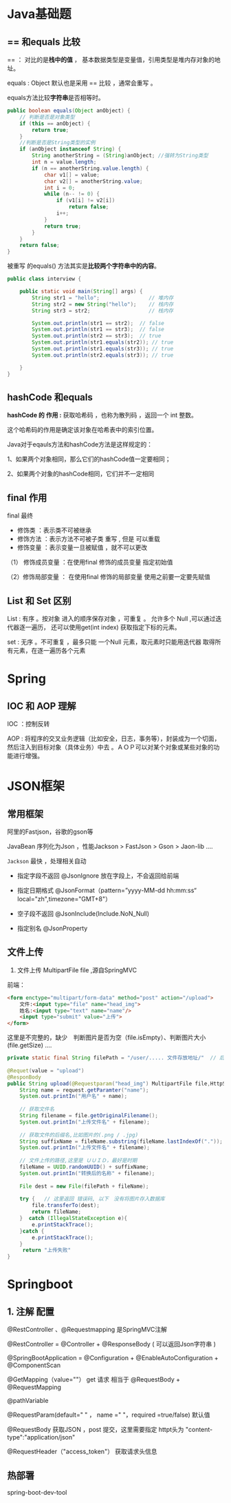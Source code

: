 # Java基础题



##   == 和equals 比较



 == ：  对比的是**栈中的值** ， 基本数据类型是变量值，引用类型是堆内存对象的地址。



equals : Object 默认也是采用 == 比较 ，通常会重写 。

equals方法比较**字符串**是否相等时。

~~~java
public boolean equals(Object anObject) {
    // 判断是否是对象类型
    if (this == anObject) {
        return true;
    }     
    //判断是否是String类型的实例
    if (anObject instanceof String) {
        String anotherString = (String)anObject; //强转为String类型
        int n = value.length;
        if (n == anotherString.value.length) {
            char v1[] = value;
            char v2[] = anotherString.value;
            int i = 0;
            while (n-- != 0) {
                if (v1[i] != v2[i])
                    return false;
                i++;
            }
            return true;
        }
    }
    return false;
}
~~~



被重写 的equals() 方法其实是**比较两个字符串中的内容**。

~~~java
public class interview {

    public static void main(String[] args) {
        String str1 = "hello";                // 堆内存
        String str2 = new String("hello");    // 栈内存
        String str3 = str2;                   // 栈内存

        System.out.println(str1 == str2);  // false   
        System.out.println(str1 == str3);  // false
        System.out.println(str2 == str3);  // true
        System.out.println(str1.equals(str2)); // true
        System.out.println(str1.equals(str3)); // true
        System.out.println(str2.equals(str3)); // true

    }
}
~~~







## hashCode 和equals

**hashCode 的 作用 :** 获取哈希码 ，也称为散列码 ，返回一个 int 整数。

这个哈希码的作用是确定该对象在哈希表中的索引位置。



Java对于eqauls方法和hashCode方法是这样规定的： 

1、如果两个对象相同，那么它们的hashCode值一定要相同；

2、如果两个对象的hashCode相同，它们并不一定相同   





## final 作用

final 最终 

- 修饰类 ：表示类不可被继承
- 修饰方法 ：表示方法不可被子类 重写 , 但是 可以重载
- 修饰变量 ：表示变量一旦被赋值 ，就不可以更改



（1） 修饰成员变量 ：在使用final 修饰的成员变量  指定初始值

（2）修饰局部变量 ： 在使用final 修饰的局部变量  使用之前要一定要先赋值





 ## List 和 Set 区别

 

List : 有序  。按对象 进入的顺序保存对象 ，可重复 。 允许多个 Null ,可以通过迭代器逐一遍历， 还可以使用get(int index) 获取指定下标的元素。

set : 无序  。不可重复 ，最多只能 一个Null 元素，取元素时只能用迭代器 取得所有元素，在逐一遍历各个元素









# Spring

 ## IOC 和 AOP 理解

IOC ：控制反转



AOP :   将程序的交叉业务逻辑（比如安全，日志，事务等），封装成为一个切面，然后注入到目标对象（具体业务）中去 。ＡＯＰ可以对某个对象或某些对象的功能进行增强。





# JSON框架



## 常用框架

阿里的Fastjson，谷歌的gson等

JavaBean 序列化为Json ，性能Jackson  >  FastJson > Gson > Jaon-lib ....



`Jackson` 最快 ，处理相关自动

- 指定字段不返回 @JsonIgnore   放在字段上，不会返回给前端
- 指定日期格式     @JsonFormat（pattern=”yyyy-MM-dd hh:mm:ss“ local="zh",timezone="GMT+8"） 

- 空子段不返回     @JsonInclude(Include.NoN_Null)

- 指定别名             @JsonProperty

  



## 文件上传

1. 文件上传 MultipartFile file ,源自SpringMVC 



前端：

~~~html
<form enctype="multipart/form-data" method="post" action="/upload">
    文件:<input type="file" name="head_img">
    姓名:<input type="text" name="name"/>
    <input type="submit" value="上传">
</form>
~~~



这里是不完整的，缺少　判断图片是否为空（file.isEmpty）、判断图片大小(file.getSize) .... 

~~~java
private static final String filePath = "/user/..... 文件存放地址/"  // 后面要有 /
 
@Requet(value = "upload")
@ResponBody
public String upload(@Requestparam("head_img") MultipartFile file,HttpServletRequest request){
    String name = request.getParamter("name");
    System.out.printIn("用户名" + name);
    
    // 获取文件名
    String filename = file.getOriginalFilename();
    System.out.printIn("上传文件名" + filename);
    
    // 获取文件的后缀名,比如图片的(.png / .jpg)
    String suffixName = fileName.substring(fileName.lastIndexOf("."));
    System.out.printIn("上传文件名" + filename);
    
    // 文件上传的路径,这里是 ＵＵＩＤ，最好是时期　
    fileName = UUID.randomUUID() + suffixName;
    System.out.printIn("转换后的名称" + filename);
    
    File dest = new File(filePath + fileName); 
    
  	try {   // 这里返回 错误码, 以下　没有将图片存入数据库
        file.transferTo(dest);
        return fileName;
    }  catch (IllegalStateException e){
        e.printStackTrace();
    }catch {
        e.printStackTrace();
    }
     return "上传失败"
} 
~~~













# Springboot



## 1. 注解 配置

@RestController 、@Requestmapping 是SpringMVC注解

@RestController = @Controller + @ResponseBody  (  可以返回Json字符串 )

@SpringBootApplication = @Configuration + @EnableAutoConfiguration + @ComponentScan 



@GetMapping（value=""）    get 请求 相当于 @RequestBody + @RequestMapping 

@pathVariable   

@RequestParam(default=" " ， name =" "，required =true/false)  默认值

@RequestBody  获取JSON ，post 提交，这里需要指定 httpt头为 "content-type":"application/json"

 @RequestHeader（"access_token"）  获取请求头信息 



## 热部署

spring-boot-dev-tool

























